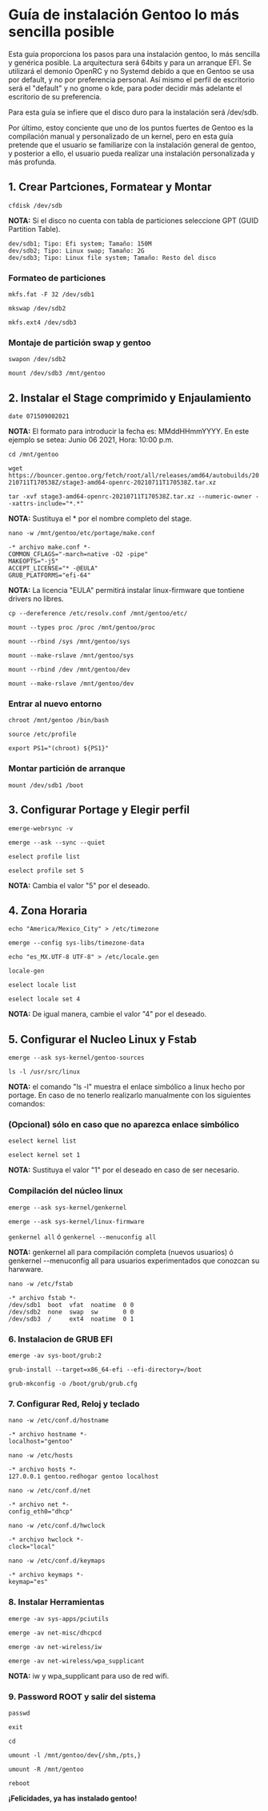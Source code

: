 # Guía de instalación Gentoo lo más sencilla posible
Esta guía proporciona los pasos para una instalación gentoo, lo más sencilla y genérica posible. La arquitectura será 64bits y para un arranque EFI.
Se utilizará el demonio OpenRC y no Systemd debido a que en Gentoo se usa por default, y no por preferencia personal. Así mismo el perfil de escritorio será el "default" y no gnome o kde, para poder decidir más adelante el escritorio de su preferencia.

Para esta guía se infiere que el disco duro para la instalación será /dev/sdb.

Por último, estoy conciente que uno de los puntos fuertes de Gentoo es la compilación manual y personalizado de un kernel, pero en esta guía pretende que el usuario se familiarize con la instalación general de gentoo, y posterior a ello, el usuario pueda realizar una instalación personalizada y más profunda.

## **1. Crear Partciones, Formatear y Montar**

`cfdisk /dev/sdb`

**NOTA:** Si el disco no cuenta con tabla de particiones seleccione GPT (GUID Partition Table).

```
dev/sdb1; Tipo: Efi system; Tamaño: 150M
dev/sdb2; Tipo: Linux swap; Tamaño: 2G
dev/sdb3; Tipo: Linux file system; Tamaño: Resto del disco
```

### Formateo de particiones

`mkfs.fat -F 32 /dev/sdb1`

`mkswap /dev/sdb2`

`mkfs.ext4 /dev/sdb3`

### Montaje de partición swap y gentoo

`swapon /dev/sdb2`

`mount /dev/sdb3 /mnt/gentoo`

## **2. Instalar el Stage comprimido y Enjaulamiento**

`date 071509002021`

**NOTA:** El formato para introducir la fecha es: MMddHHmmYYYY. En este ejemplo se setea: Junio 06 2021, Hora: 10:00 p.m.

`cd /mnt/gentoo`

`wget https://bouncer.gentoo.org/fetch/root/all/releases/amd64/autobuilds/20210711T170538Z/stage3-amd64-openrc-20210711T170538Z.tar.xz`

`tar -xvf stage3-amd64-openrc-20210711T170538Z.tar.xz --numeric-owner --xattrs-include="*.*"`

**NOTA:** Sustituya el * por el nombre completo del stage.

`nano -w /mnt/gentoo/etc/portage/make.conf`

```
-* archivo make.conf *-
COMMON_CFLAGS="-march=native -O2 -pipe"
MAKEOPTS="-j5"
ACCEPT_LICENSE="* -@EULA"
GRUB_PLATFORMS="efi-64"
```

**NOTA:** La licencia "EULA" permitirá instalar linux-firmware que tontiene drivers no libres.

`cp --dereference /etc/resolv.conf /mnt/gentoo/etc/`

`mount --types proc /proc /mnt/gentoo/proc`

`mount --rbind /sys /mnt/gentoo/sys`

`mount --make-rslave /mnt/gentoo/sys`

`mount --rbind /dev /mnt/gentoo/dev`

`mount --make-rslave /mnt/gentoo/dev`

### **Entrar al nuevo entorno**

`chroot /mnt/gentoo /bin/bash`

`source /etc/profile`

`export PS1="(chroot) ${PS1}"`

### **Montar partición de arranque**

`mount /dev/sdb1 /boot`

## **3. Configurar Portage y Elegir perfil**

`emerge-webrsync -v`

`emerge --ask --sync --quiet`

`eselect profile list`

`eselect profile set 5`

**NOTA:** Cambia el valor "5" por el deseado.


## **4. Zona Horaria**

`echo "America/Mexico_City" > /etc/timezone`

`emerge --config sys-libs/timezone-data`

`echo "es_MX.UTF-8 UTF-8" > /etc/locale.gen`

`locale-gen`

`eselect locale list`

`eselect locale set 4`

**NOTA:** De igual manera, cambie el valor "4" por el deseado.


## **5. Configurar el Nucleo Linux y Fstab**

`emerge --ask sys-kernel/gentoo-sources`

`ls -l /usr/src/linux`

**NOTA:** el comando "ls -l" muestra el enlace simbólico a linux hecho por portage. En caso de no tenerlo realizarlo manualmente con los siguientes comandos:

### **(Opcional) sólo en caso que no aparezca enlace simbólico**

`eselect kernel list`

`eselect kernel set 1`

**NOTA:** Sustituya el valor "1" por el deseado en caso de ser necesario.

### **Compilación del núcleo linux**

`emerge --ask sys-kernel/genkernel`

`emerge --ask sys-kernel/linux-firmware`

`genkernel all` ó `genkernel --menuconfig all`

**NOTA:** genkernel all para compilación completa (nuevos usuarios) ó genkernel --menuconfig all para usuarios experimentados que conozcan su harwware.

`nano -w /etc/fstab`

```
-* archivo fstab *-
/dev/sdb1  boot  vfat  noatime  0 0
/dev/sdb2  none  swap  sw       0 0
/dev/sdb3  /     ext4  noatime  0 1
```


### **6. Instalacion de GRUB EFI**

`emerge -av sys-boot/grub:2`

`grub-install --target=x86_64-efi --efi-directory=/boot`

`grub-mkconfig -o /boot/grub/grub.cfg`


### **7. Configurar Red, Reloj y teclado**

`nano -w /etc/conf.d/hostname`

```
-* archivo hostname *-
localhost="gentoo"
```

`nano -w /etc/hosts`

```
-* archivo hosts *-
127.0.0.1 gentoo.redhogar gentoo localhost
```

`nano -w /etc/conf.d/net`

```
-* archivo net *-
config_eth0="dhcp"
```

`nano -w /etc/conf.d/hwclock`

```
-* archivo hwclock *-
clock="local"
```

`nano -w /etc/conf.d/keymaps`

```
-* archivo keymaps *-
keymap="es"
```


### **8. Instalar Herramientas**

`emerge -av sys-apps/pciutils`


`emerge -av net-misc/dhcpcd`

`emerge -av net-wireless/iw`

`emerge -av net-wireless/wpa_supplicant`

**NOTA:** iw y wpa_supplicant para uso de red wifi.


### **9. Password ROOT y salir del sistema**

`passwd`

`exit`

`cd`

`umount -l /mnt/gentoo/dev{/shm,/pts,} `

`umount -R /mnt/gentoo`

`reboot`

**¡Felicidades, ya has instalado gentoo!**
